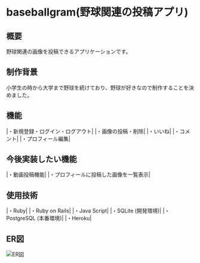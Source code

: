 # baseballgram(野球関連の投稿アプリ)

## 概要
野球関連の画像を投稿できるアプリケーションです。

## 制作背景
小学生の時から大学まで野球を続けており、野球が好きなので制作することを決めました。

## 機能
|・新規登録・ログイン・ログアウト|
|・画像の投稿・削除|
|・いいね|
|・コメント|
|・プロフィール編集|

## 今後実装したい機能
|・動画投稿機能|
|・プロフィールに投稿した画像を一覧表示|

## 使用技術
|・Ruby|
|・Ruby on Rails|
|・Java Script|
|・SQLite (開発環境)|
|・PostgreSQL (本番環境)|
|・Heroku|

## ER図
![ER図](https://user-images.githubusercontent.com/52589647/64667371-8f8ad700-d494-11e9-846d-956a7712d7c7.png)
